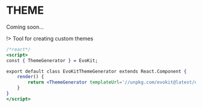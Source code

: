 # THEME

Coming soon...


!> Tool for creating custom themes

<style>
    .demo-box-react .meta,
    .demo-box-react .demo-block-control {
        display: none !important;
    }
</style>

```jsx
/*react*/
<script>
const { ThemeGenerator } = EvoKit;

export default class EvoKitThemeGenerator extends React.Component {
    render() {
        return <ThemeGenerator templateUrl='//unpkg.com/evokit@latest/dist/theme-template.css' />;
    }
}
</script>
```


